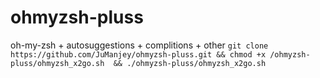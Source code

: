 # ohmyzsh-pluss
oh-my-zsh + autosuggestions + complitions + other
`git clone https://github.com/JuManjey/ohmyzsh-pluss.git && chmod +x /ohmyzsh-pluss/ohmyzsh_x2go.sh  && ./ohmyzsh-pluss/ohmyzsh_x2go.sh `
